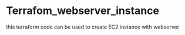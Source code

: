 # Terrafom_webserver_instance
this terraform code can be used to create EC2 instance with webserver
